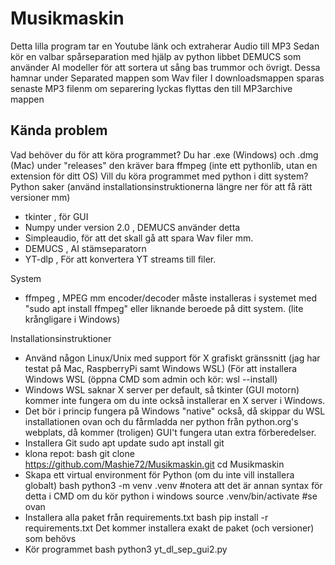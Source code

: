 # Musikmaskin

Detta lilla program tar en Youtube länk och extraherar Audio till MP3
Sedan kör en valbar spårseparation med hjälp av python libbet DEMUCS som använder AI modeller för att sortera ut sång bas trummor och övrigt. 
Dessa hamnar under Separated mappen som Wav filer
I downloadsmappen sparas senaste MP3 filenm om separering lyckas flyttas den till MP3archive mappen

Kända problem
- 

Vad behöver du för att köra programmet?
Du har .exe (Windows) och .dmg (Mac) under "releases" den kräver bara ffmpeg (inte ett pythonlib, utan en extension för ditt OS)
Vill du köra programmet med python i ditt system?
Python saker (använd installationsinstruktionerna längre ner för att få rätt versioner mm)
- tkinter , för GUI
- Numpy under version 2.0 , DEMUCS använder detta
- Simpleaudio, för att det skall gå att spara Wav filer mm.
- DEMUCS , AI stämseparatorn
- YT-dlp , För att konvertera YT streams till filer.

System
- ffmpeg , MPEG mm encoder/decoder måste installeras i systemet med "sudo apt install ffmpeg" eller liknande beroede på ditt system. (lite krångligare i Windows)

Installationsinstruktioner
- Använd någon Linux/Unix med support för X grafiskt gränssnitt (jag har testat på Mac, RaspberryPi  samt Windows WSL) 
(För att installera Windows WSL (öppna CMD som admin och kör: wsl --install)
- Windows WSL saknar X server per default, så tkinter (GUI motorn) kommer inte fungera om du inte också installerar en X server i Windows.
- Det bör i princip fungera på Windows "native" också, då skippar du WSL installationen ovan och du fårmladda ner python från python.org's webplats, då kommer (troligen) GUI't fungera utan extra förberedelser.
- Installera Git sudo apt update sudo apt install git
- klona repot:
bash
git clone https://github.com/Mashie72/Musikmaskin.git
cd Musikmaskin
- Skapa ett virtual environment för Python
(om du inte vill installera globalt)
bash
python3 -m venv .venv #notera att det är annan syntax för detta i CMD om du kör python i windows
source .venv/bin/activate #se ovan
- Installera alla paket från requirements.txt
bash
pip install -r requirements.txt
Det kommer installera exakt de paket (och versioner) som behövs
- Kör programmet 
bash
python3 yt_dl_sep_gui2.py
